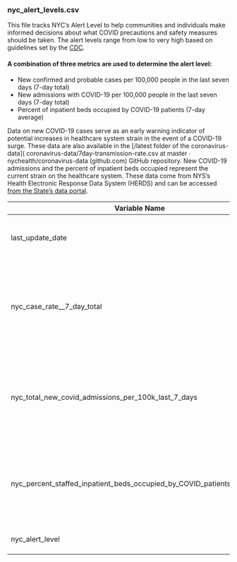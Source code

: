 ### nyc_alert_levels.csv    
This file tracks NYC’s Alert Level to help communities and individuals make informed decisions about what COVID precautions and safety measures should be taken. The alert levels range from low to very high based on guidelines set by the [CDC](https://www.cdc.gov/coronavirus/2019-ncov/science/community-levels.html). 

#### A combination of three metrics are used to determine the alert level: 
* New confirmed and probable cases per 100,000 people in the last seven days (7-day total)
* New admissions with COVID-19 per 100,000 people in the last seven days (7-day total)
* Percent of inpatient beds occupied by COVID-19 patients (7-day average)

Data on new COVID-19 cases serve as an early warning indicator of potential increases in healthcare system strain in the event of a COVID-19 surge. 
These data are also available in the [/latest folder of the coronavirus-data]( coronavirus-data/7day-transmission-rate.csv at master · nychealth/coronavirus-data (github.com) GitHub repository. New COVID-19 admissions and the percent of inpatient beds occupied represent the current strain on the healthcare system. These data come from NYS’s Health Electronic Response Data System (HERDS) and can be accessed [from the State’s data portal](https://health.data.ny.gov/Health/New-York-State-Statewide-COVID-19-Hospitalizations/jw46-jpb7).

| Variable Name | Definition | 
|------------------|----------------------------------------------------------------------------------------------------|
| last_update_date | Date of data's most recent update |    
| nyc_case_rate__7_day_total | NYC confirmed and probable cases per 100,000 people in the last seven days|     
| nyc_total_new_covid_admissions_per_100k_last_7_days | New admissions with COVID-19 per 100,000 people in the last seven days |      
| nyc_percent_staffed_inpatient_beds_occupied_by_COVID_patients_7_day_avg | Percent of inpatient beds occupied by COVID-19 patients  (7-day average)|    
| nyc_alert_level | Current NYC alert level status |

